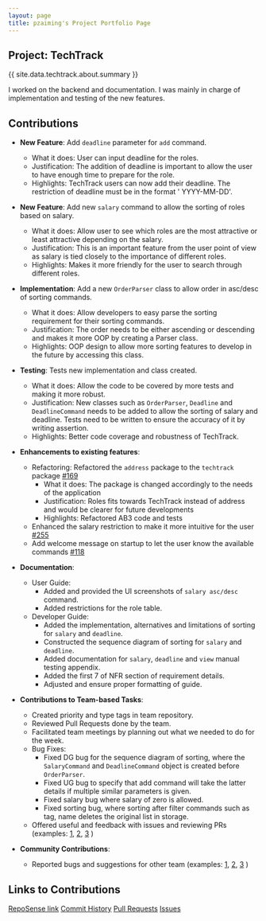 ```yaml
---
layout: page
title: pzaiming's Project Portfolio Page
---
```


## Project: TechTrack

{{ site.data.techtrack.about.summary }}

I worked on the backend and documentation. I was mainly in charge of implementation and testing of the new features.

## **Contributions**

* **New Feature**: Add `deadline` parameter for `add` command.
  * What it does: User can input deadline for the roles.
  * Justification: The addition of deadline is important to allow the user to have enough time to prepare for the
    role.
  * Highlights: TechTrack users can now add their deadline. The restriction of deadline must be in the format '
        YYYY-MM-DD'.

* **New Feature**: Add new `salary` command to allow the sorting of roles based on salary.
  * What it does: Allow user to see which roles are the most attractive or least attractive depending on the salary.
  * Justification: This is an important feature from the user point of view as salary is tied closely to the
    importance of different roles.
  * Highlights: Makes it more friendly for the user to search through different roles.


* **Implementation**: Add a new `OrderParser` class to allow order in asc/desc of sorting commands.
  * What it does: Allow developers to easy parse the sorting requirement for their sorting commands.
  * Justification: The order needs to be either ascending or descending and makes it more OOP by creating a Parser
    class.
  * Highlights: OOP design to allow more sorting features to develop in the future by accessing this class.


* **Testing**: Tests new implementation and class created.
  * What it does: Allow the code to be covered by more tests and making it more robust.
  * Justification: New classes such as `OrderParser`, `Deadline` and `DeadlineCommand` needs to be added to allow the
    sorting of salary and deadline. Tests need to be written to ensure the accuracy of it by writing assertion.
  * Highlights: Better code coverage and robustness of TechTrack.


* **Enhancements to existing features**:
  * Refactoring: Refactored the `address` package to the `techtrack` package [#169](https://github.com/AY2223S2-CS2103-W16-2/tp/pull/169)
    * What it does: The package is changed accordingly to the needs of the application
    * Justification: Roles fits towards TechTrack instead of address and would be clearer for future developments
    * Highlights: Refactored AB3 code and tests
  * Enhanced the salary restriction to make it more intuitive for the user [#255](https://github.com/AY2223S2-CS2103-W16-2/tp/pull/255)
  * Add welcome message on startup to let the user know the available commands [#118](https://github.com/AY2223S2-CS2103-W16-2/tp/pull/118)


* **Documentation**:
  * User Guide:
    * Added and provided the UI screenshots of `salary asc/desc` command.
    * Added restrictions for the role table.
  * Developer Guide:
    * Added the implementation, alternatives and limitations of sorting for `salary` and `deadline`.
    * Constructed the sequence diagram of sorting for `salary` and `deadline`.
    * Added documentation for `salary`, `deadline` and `view` manual testing appendix.
    * Added the first 7 of NFR section of requirement details.
    * Adjusted and ensure proper formatting of guide.


* **Contributions to Team-based Tasks**:
  * Created priority and type tags in team repository.
  * Reviewed Pull Requests done by the team.
  * Facilitated team meetings by planning out what we needed to do for the week.
  * Bug Fixes:
    * Fixed DG bug for the sequence diagram of sorting, where the `SalaryCommand` and `DeadlineCommand` object is 
      created before `OrderParser`.
    * Fixed UG bug to specify that add command will take the latter details if multiple similar parameters is given.
    * Fixed salary bug where salary of zero is allowed.
    * Fixed sorting bug, where sorting after filter commands such as tag, name deletes the original list in storage.
  * Offered useful and feedback with issues and reviewing PRs
    (examples: [1](https://github.com/AY2223S2-CS2103-W16-2/tp/issues/138),
               [2](https://github.com/AY2223S2-CS2103-W16-2/tp/issues/149),
               [3](https://github.com/AY2223S2-CS2103-W16-2/tp/issues/242) )


* **Community Contributions**:
  * Reported bugs and suggestions for other team
    (examples: [1](https://github.com/AY2223S2-CS2103T-W14-4/tp/issues/135),
               [2](https://github.com/AY2223S2-CS2103T-W14-4/tp/issues/142), 
               [3](https://github.com/AY2223S2-CS2103T-W14-4/tp/issues/156) )

## Links to Contributions

[RepoSense link](https://nus-cs2103-ay2223s2.github.io/tp-dashboard/?search=pzaiming&breakdown=true)
[Commit History](https://github.com/AY2223S2-CS2103-W16-2/tp/commits?author=pzaiming)
[Pull Requests](https://github.com/AY2223S2-CS2103-W16-2/tp/pulls?q=is%3Apr+author%3Apzaiming)
[Issues](https://github.com/AY2223S2-CS2103-W16-2/tp/issues?q=is%3Aissue+assignee%3Apzaiming)
